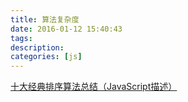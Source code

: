 ```yaml
---
title: 算法复杂度
date: 2016-01-12 15:40:43
tags:
description:
categories: [js]
---
```


[十大经典排序算法总结（JavaScript描述）](https://juejin.im/post/57dcd394a22b9d00610c5ec8)